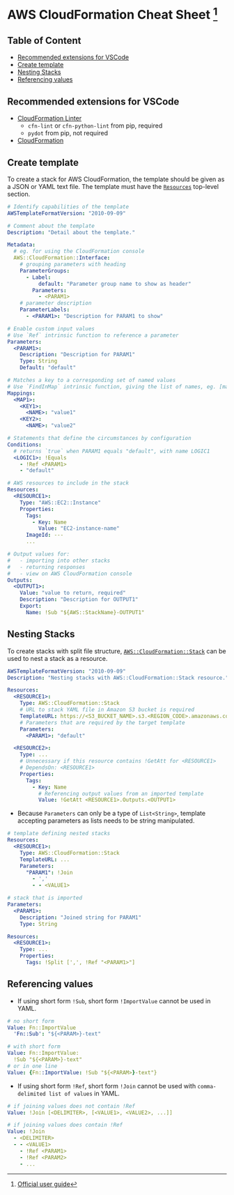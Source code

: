 # AWS CloudFormation Cheat Sheet [^userguide] <!-- omit in toc -->
[^userguide]: [Official user guide](https://docs.aws.amazon.com/AWSCloudFormation/latest/UserGuide/Welcome.html)

## Table of Content <!-- omit in toc -->
- [Recommended extensions for VSCode](#recommended-extensions-for-vscode)
- [Create template](#create-template)
- [Nesting Stacks](#nesting-stacks)
- [Referencing values](#referencing-values)


## Recommended extensions for VSCode
- [CloudFormation Linter](https://github.com/aws-cloudformation/cfn-lint)
  - `cfn-lint` or `cfn-python-lint` from pip, required
  - `pydot` from pip, not required
- [CloudFormation](https://github.com/aws-scripting-guy/cform-VSCode)


## Create template
To create a stack for AWS CloudFormation, the template should be given as a JSON or YAML text file. The template must have the [`Resources`](https://docs.aws.amazon.com/AWSCloudFormation/latest/UserGuide/aws-template-resource-type-ref.html) top-level section.

```yaml
# Identify capabilities of the template
AWSTemplateFormatVersion: "2010-09-09"

# Comment about the template
Description: "Detail about the template."

Metadata:
  # eg. for using the CloudFormation console
  AWS::CloudFormation::Interface:
    # grouping parameters with heading
    ParameterGroups:
      - Label:
          default: "Parameter group name to show as header"
        Parameters:
          - <PARAM1>
    # parameter description
    ParameterLabels:
      - <PARAM1>: "Description for PARAM1 to show"

# Enable custom input values
# Use `Ref` intrinsic function to reference a parameter
Parameters:
  <PARAM1>:
    Description: "Description for PARAM1"
    Type: String
    Default: "default"

# Matches a key to a corresponding set of named values
# Use `FindInMap` intrinsic function, giving the list of names, eg. [map, key1, key2], to refer a specific value
Mappings:
  <MAP1>:
    <KEY1>:
      <NAME>: "value1"
    <KEY2>:
      <NAME>: "value2"

# Statements that define the circumstances by configuration
Conditions:
  # returns `true` when PARAM1 equals "default", with name LOGIC1
  <LOGIC1>: !Equals
    - !Ref <PARAM1>
    - "default"

# AWS resources to include in the stack
Resources:
  <RESOURCE1>:
    Type: "AWS::EC2::Instance"
    Properties:
      Tags:
        - Key: Name
          Value: "EC2-instance-name"
      ImageId: ---
      ...

# Output values for:
#   - importing into other stacks
#   - returning responses
#   - view on AWS CloudFormation console
Outputs:
  <OUTPUT1>:
    Value: "value to return, required"
    Description: "Description for OUTPUT1"
    Export:
      Name: !Sub "${AWS::StackName}-OUTPUT1"
```


## Nesting Stacks
To create stacks with split file structure, [`AWS::CloudFormation::Stack`](https://docs.aws.amazon.com/ja_jp/AWSCloudFormation/latest/UserGuide/aws-properties-stack.html) can be used to nest a stack as a resource.
```yaml
AWSTemplateFormatVersion: "2010-09-09"
Description: "Nesting stacks with AWS::CloudFormation::Stack resource."

Resources:
  <RESOURCE1>:
    Type: AWS::CloudFormation::Stack
    # URL to stack YAML file in Amazon S3 bucket is required
    TemplateURL: https://<S3_BUCKET_NAME>.s3.<REGION_CODE>.amazonaws.com/TEMPLATE.yml
    # Parameters that are required by the target template
    Parameters:
      <PARAM1>: "default"

  <RESOURCE2>:
    Type: ...
    # Unnecessary if this resource contains !GetAtt for <RESOURCE1>
    # DependsOn: <RESOURCE1>
    Properties:
      Tags:
        - Key: Name
          # Referencing output values from an imported template
          Value: !GetAtt <RESOURCE1>.Outputs.<OUTPUT1>
```

- Because `Parameters` can only be a type of `List<String>`, template accepting parameters as lists needs to be string manipulated.
```yaml
# template defining nested stacks
Resources:
  <RESOURCE1>:
    Type: AWS::CloudFormation::Stack
    TemplateURL: ...
    Parameters:
      "PARAM1": !Join
        - ','
        - - <VALUE1>
```
```yaml
# stack that is imported
Parameters:
  <PARAM1>:
    Description: "Joined string for PARAM1"
    Type: String

Resources:
  <RESOURCE1>:
    Type: ...
    Properties:
      Tags: !Split [',', !Ref "<PARAM1>"]
```


## Referencing values
- If using short form `!Sub`, short form `!ImportValue` cannot be used in YAML.
```yaml
# no short form
Value: Fn::ImportValue
  'Fn::Sub': "${<PARAM>}-text"

# with short form
Value: Fn::ImportValue:
  !Sub "${<PARAM>}-text"
# or in one line
Value: {Fn::ImportValue: !Sub "${<PARAM>}-text"}
```

- If using short form `!Ref`, short form `!Join` cannot be used with `comma-delimited list of values` in YAML.
```yaml
# if joining values does not contain !Ref
Value: !Join [<DELIMITER>, [<VALUE1>, <VALUE2>, ...]]

# if joining values does contain !Ref
Value: !Join
  - <DELIMITER>
  - - <VALUE1>
    - !Ref <PARAM1>
    - !Ref <PARAM2>
    - ...
```
